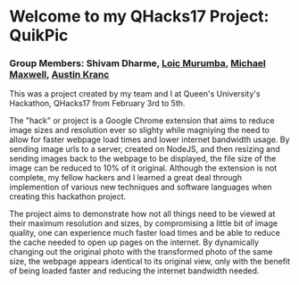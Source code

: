 # Welcome to my QHacks17 Project: QuikPic

### Group Members: Shivam Dharme, [Loic Murumba](https://github.com/loicmurumba), [Michael Maxwell](https://github.com/mic-max), [Austin Kranc](https://github.com/austinkranc)

This was a project created by my team and I at Queen's University's Hackathon, QHacks17 from February 3rd to 5th.

The "hack" or project is a Google Chrome extension that aims to reduce image sizes and resolution ever so slighty while magniying the need to allow for faster webpage load times and lower internet bandwidth usage. By sending image urls to a server, created on NodeJS, and then resizing and sending images back to the webpage to be displayed, the file size of the image can be reduced to 10% of it original.
Although the extension is not complete, my fellow hackers and I learned a great deal through implemention of various new techniques and software languages when creating this hackathon project.

The project aims to demonstrate how not all things need to be viewed at their maximum resolution and sizes, by compromising a little bit
of image quality, one can experience much faster load times and be able to reduce the cache needed to open up pages on the internet. By
dynamically changing out the original photo with the transformed photo of the same size, the webpage appears identical to its original
view, only with the benefit of being loaded faster and reducing the internet bandwidth needed.
